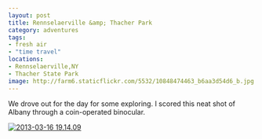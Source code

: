```yaml
---
layout: post
title: Rennselaerville &amp; Thacher Park
category: adventures
tags:
- fresh air
- "time travel"
locations: 
- Rennselaerville,NY
- Thacher State Park
image: http://farm6.staticflickr.com/5532/10848474463_b6aa3d54d6_b.jpg
---
```


We drove out for the day for some exploring. I scored this neat shot of Albany through a coin-operated binocular.

<a href="http://www.flickr.com/photos/katydecorah/10848474463/" title="2013-03-16 19.14.09 by katydecorah, on Flickr"><img src="http://farm6.staticflickr.com/5532/10848474463_b6aa3d54d6_b.jpg" alt="2013-03-16 19.14.09"></a>